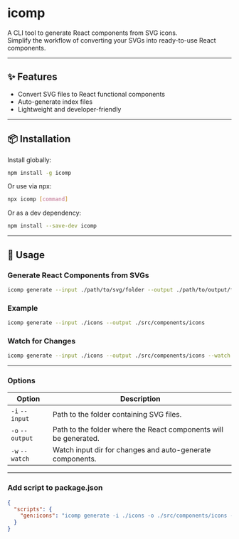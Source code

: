 # icomp

A CLI tool to generate React components from SVG icons.  
Simplify the workflow of converting your SVGs into ready-to-use React components.

---

## ✨ Features

- Convert SVG files to React functional components
- Auto-generate index files
- Lightweight and developer-friendly

---

## 📦 Installation

Install globally:

```bash
npm install -g icomp
```

Or use via npx:

```bash
npx icomp [command]
```

Or as a dev dependency:

```bash
npm install --save-dev icomp
```

---

## 🚀 Usage

### Generate React Components from SVGs

```bash
icomp generate --input ./path/to/svg/folder --output ./path/to/output/folder
```

### Example

```bash
icomp generate --input ./icons --output ./src/components/icons
```

### Watch for Changes

```bash
icomp generate --input ./icons --output ./src/components/icons --watch
```

---

### Options

| Option          | Description                                                      |
|-----------------|------------------------------------------------------------------|
| `-i` `--input`  | Path to the folder containing SVG files.                         |
| `-o` `--output` | Path to the folder where the React components will be generated. |
| `-w` `--watch`  | Watch input dir for changes and auto-generate components.        |

---

### Add script to package.json

```json
{
  "scripts": {
    "gen:icons": "icomp generate -i ./icons -o ./src/components/icons -w"
  }
}
```

